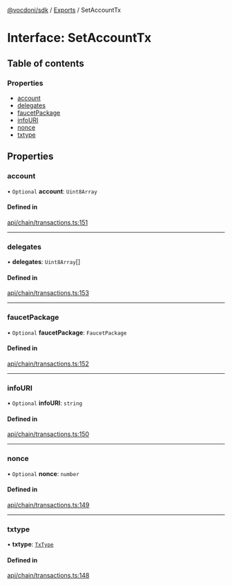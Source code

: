 [@vocdoni/sdk](/sdk) / [Exports](../modules.md) / SetAccountTx

# Interface: SetAccountTx

## Table of contents

### Properties

- [account](SetAccountTx.md#account)
- [delegates](SetAccountTx.md#delegates)
- [faucetPackage](SetAccountTx.md#faucetpackage)
- [infoURI](SetAccountTx.md#infouri)
- [nonce](SetAccountTx.md#nonce)
- [txtype](SetAccountTx.md#txtype)

## Properties

### account

• `Optional` **account**: `Uint8Array`

#### Defined in

[api/chain/transactions.ts:151](https://github.com/vocdoni/vocdoni-sdk/blob/0a4464c/src/api/chain/transactions.ts#L151)

___

### delegates

• **delegates**: `Uint8Array`[]

#### Defined in

[api/chain/transactions.ts:153](https://github.com/vocdoni/vocdoni-sdk/blob/0a4464c/src/api/chain/transactions.ts#L153)

___

### faucetPackage

• `Optional` **faucetPackage**: `FaucetPackage`

#### Defined in

[api/chain/transactions.ts:152](https://github.com/vocdoni/vocdoni-sdk/blob/0a4464c/src/api/chain/transactions.ts#L152)

___

### infoURI

• `Optional` **infoURI**: `string`

#### Defined in

[api/chain/transactions.ts:150](https://github.com/vocdoni/vocdoni-sdk/blob/0a4464c/src/api/chain/transactions.ts#L150)

___

### nonce

• `Optional` **nonce**: `number`

#### Defined in

[api/chain/transactions.ts:149](https://github.com/vocdoni/vocdoni-sdk/blob/0a4464c/src/api/chain/transactions.ts#L149)

___

### txtype

• **txtype**: [`TxType`](../enums/TxType.md)

#### Defined in

[api/chain/transactions.ts:148](https://github.com/vocdoni/vocdoni-sdk/blob/0a4464c/src/api/chain/transactions.ts#L148)
